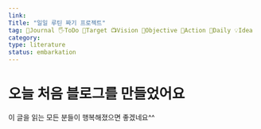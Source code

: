 ```yaml
---
link: 
Title: "일일 루틴 짜기 프로젝트"
tag: 📅Journal 🖐️ToDo 🎯Target 📺Vision 🔮Objective 🥊Action 📓Daily 💡Idea
category: 
type: literature
status: embarkation
---
```


# 오늘 처음 블로그를 만들었어요

이 글을 읽는 모든 분들이 행복해졌으면 좋겠네요^^
